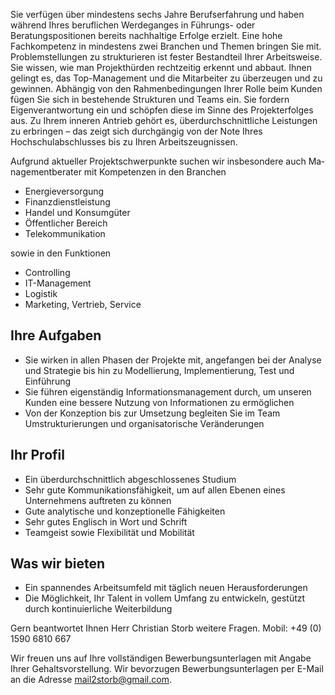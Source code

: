 ﻿Sie verfügen über mindestens sechs Jahre Berufserfahrung und haben während Ihres beruflichen Werdeganges in Führungs- oder Beratungspositionen bereits nachhaltige Erfolge erzielt. Eine hohe Fachkompetenz in mindestens zwei Branchen und Themen bringen Sie mit. Problemstellungen zu strukturieren ist fester Bestandteil Ihrer Arbeitsweise. Sie wissen, wie man Projekthürden rechtzeitig erkennt und abbaut. Ihnen gelingt es, das Top-Management und die Mitarbeiter zu überzeugen und zu gewinnen. Abhängig von den Rahmenbedingungen Ihrer Rolle beim Kunden fügen Sie sich in bestehende Strukturen und Teams ein. Sie fordern Eigenverantwortung ein und schöpfen diese im Sinne des Projekterfolges aus. Zu Ihrem inneren Antrieb gehört es, überdurchschnittliche Leistungen zu erbringen – das zeigt sich durchgängig von der Note Ihres Hochschulabschlusses bis zu Ihren Arbeitszeugnissen.  

Aufgrund aktueller Projektschwerpunkte suchen wir insbesondere auch Ma­nagementberater mit Kompetenzen in den Branchen  

- Energieversorgung
- Finanzdienstleistung
- Handel und Konsumgüter
- Öffentlicher Bereich
- Telekommunikation

sowie in den Funktionen 
- Controlling
- IT-Management
- Logistik
- Marketing, Vertrieb, Service

## Ihre Aufgaben
- Sie wirken in allen Phasen der Projekte mit, angefangen bei der Analyse und Strategie bis hin zu Modellierung, Implementierung, Test und Einführung
- Sie führen eigenständig Informationsmanagement durch, um unseren Kunden eine bessere Nutzung von Informationen zu ermöglichen
- Von der Konzeption bis zur Umsetzung begleiten Sie im Team Umstrukturierungen und organisatorische Veränderungen

## Ihr Profil
- Ein überdurchschnittlich abgeschlossenes Studium
- Sehr gute Kommunikationsfähigkeit, um auf allen Ebenen eines Unternehmens auftreten zu können
- Gute analytische und konzeptionelle Fähigkeiten
- Sehr gutes Englisch in Wort und Schrift
- Teamgeist sowie Flexibilität und Mobilität

## Was wir bieten
- Ein spannendes Arbeitsumfeld mit täglich neuen Herausforderungen
- Die Möglichkeit, Ihr Talent in vollem Umfang zu entwickeln, gestützt durch kontinuierliche Weiterbildung

Gern beantwortet Ihnen Herr Christian Storb weitere Fragen. 
Mobil: +49 (0) 1590 6810 667  

Wir freuen uns auf Ihre vollständigen Bewerbungsunterlagen mit Angabe Ihrer Gehaltsvorstellung. Wir bevorzugen Bewerbungsunterlagen per E-Mail an die Adresse mail2storb@gmail.com.  
